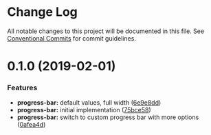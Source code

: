 # Change Log

All notable changes to this project will be documented in this file. See
[Conventional Commits](https://conventionalcommits.org) for commit guidelines.

# 0.1.0 (2019-02-01)

### Features

-   **progress-bar:** default values, full width ([6e9e8dd](https://github.com/jobvs/native-components/commit/6e9e8dd))
-   **progress-bar:** initial implementation ([75bce58](https://github.com/jobvs/native-components/commit/75bce58))
-   **progress-bar:** switch to custom progress bar with more options
    ([0afea4d](https://github.com/jobvs/native-components/commit/0afea4d))
